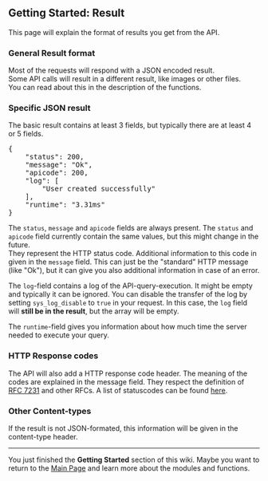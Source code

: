 ## Getting Started: Result
This page will explain the format of results you get from the API.

### General Result format
Most of the requests will respond with a JSON encoded result.  
Some API calls will result in a different result, like images or other files.  
You can read about this in the description of the functions.

### Specific JSON result
The basic result contains at least 3 fields, but typically there are at least 4 or 5 fields.
<pre>
{
	"status": 200,
	"message": "Ok",
	"apicode": 200,
	"log": [
		"User created successfully"
	],
	"runtime": "3.31ms"
}
</pre>
The `status`, `message` and `apicode` fields are always present. The `status` and `apicode` field currently contain the same values, but this might change in the future.  
They represent the HTTP status code. Additional information to this code in given in the `message` field. This can just be the "standard" HTTP message (like "Ok"), but it can give you also additional information in case of an error.

The `log`-field contains a log of the API-query-execution. It might be empty and typically it can be ignored. You can disable the transfer of the log by setting `sys_log_disable` to `true` in your request. In this case, the `log` field will **still be in the result**, but the array will be empty.

The `runtime`-field gives you information about how much time the server needed to execute your query.

### HTTP Response codes
The API will also add a HTTP response code header. The meaning of the codes are explained in the message field. They respect the definition of [RFC 7231](https://tools.ietf.org/html/rfc7231) and other RFCs. A list of statuscodes can be found [here](https://en.wikipedia.org/wiki/List_of_HTTP_status_codes).

### Other Content-types
If the result is not JSON-formated, this information will be given in the content-type header.

---

You just finished the **Getting Started** section of this wiki. Maybe you want to return to the [Main Page](../README.md) and learn more about the modules and functions.